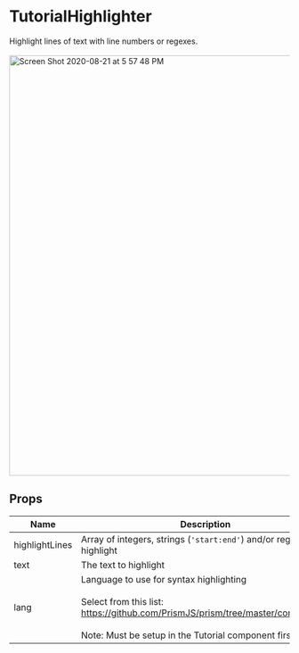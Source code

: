 # TutorialHighlighter

Highlight lines of text with line numbers or regexes. <br><br> <img width="754" alt="Screen Shot 2020-08-21 at 5 57 48 PM" src="https://user-images.githubusercontent.com/611996/90941476-dd63cb00-e3d7-11ea-9213-111edb7570b3.png">

## Props

<!-- @vuese:TutorialHighlighter:props:start -->
|Name|Description|Type|Required|Default|
|---|---|---|---|---|
|highlightLines|Array of integers, strings (`'start:end'`) and/or regexes to highlight|`Array`|`false`|[]|
|text|The text to highlight|`String`|`true`|-|
|lang|Language to use for syntax highlighting <br><br> Select from this list: https://github.com/PrismJS/prism/tree/master/components <br><br> Note: Must be setup in the Tutorial component first|`String`|`false`|vue|

<!-- @vuese:TutorialHighlighter:props:end -->


